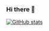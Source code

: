 ### Hi there 👋

[![GitHub stats](https://github-readme-stats.vercel.app/api?username=PT-10)](https://github.com/anuraghazra/github-readme-stats)
<!--
**PT-10/PT-10** is a ✨ _special_ ✨ repository because its `README.md` (this file) appears on your GitHub profile.

[![GitHub Activity Graph](https://activity-graph.herokuapp.com/graph?username=PT-10&theme=github)](https://github.com/ashutosh00710/github-readme-activity-graph)

Here are some ideas to get you started:

- 🔭 I’m currently working on ...
- 🌱 I’m currently learning ...
- 👯 I’m looking to collaborate on ...
- 🤔 I’m looking for help with ...
- 💬 Ask me about ...
- 📫 How to reach me: ...
- 😄 Pronouns: ...
- ⚡ Fun fact: ...
-->
